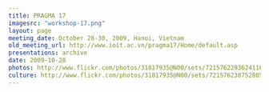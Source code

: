 ```yaml
---
title: PRAGMA 17 
imagesrc: "workshop-17.png"
layout: page
meeting_date: October 28-30, 2009, Hanoi, Vietnam
old_meeting_url: http://www.ioit.ac.vn/pragma17/Home/default.asp
presentations: archive
date: 2009-10-28
photos: http://www.flickr.com/photos/31817935@N00/sets/72157622936241162
culture: http://www.flickr.com/photos/31817935@N00/sets/72157623075280588/
---
```


